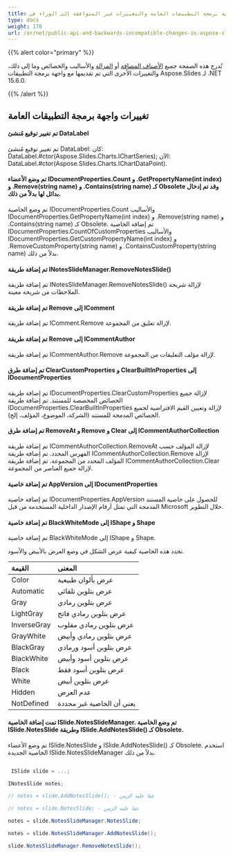 ```yaml
---
title: واجهة برمجة التطبيقات العامة والتغييرات غير المتوافقة إلى الوراء في Aspose.Slides لـ .NET 15.6.0
type: docs
weight: 170
url: /ar/net/public-api-and-backwards-incompatible-changes-in-aspose-slides-for-net-15-6-0/
---
```


{{% alert color="primary" %}} 

تُدرج هذه الصفحة جميع [الأصناف المضافة](/slides/ar/net/public-api-and-backwards-incompatible-changes-in-aspose-slides-for-net-15-6-0/) أو [المزالة](/slides/ar/net/public-api-and-backwards-incompatible-changes-in-aspose-slides-for-net-15-6-0/) والأساليب والخصائص وما إلى ذلك، والتغييرات الأخرى التي تم تقديمها مع واجهة برمجة التطبيقات Aspose.Slides لـ .NET 15.6.0.

{{% /alert %}} 
## **تغييرات واجهة برمجة التطبيقات العامة**
#### **تم تغيير توقيع مُنشئ DataLabel**
تم تغيير توقيع مُنشئ DataLabel:
كان: DataLabel.#ctor(Aspose.Slides.Charts.IChartSeries);
الآن: DataLabel.#ctor(Aspose.Slides.Charts.IChartDataPoint).
#### **تم وضع الأعضاء IDocumentProperties.Count و .GetPropertyName(int index) و .Remove(string name) و .Contains(string name) كـ Obsolete وقد تم إدخال بدائل لها بدلاً من ذلك.**
تم وضع الخاصية IDocumentProperties.Count والأساليب IDocumentProperties.GetPropertyName(int index) و .Remove(string name) و .Contains(string name) كـ Obsolete. تم إضافة الخاصية IDocumentProperties.CountOfCustomProperties والأساليب IDocumentProperties.GetCustomPropertyName(int index) و .RemoveCustomProperty(string name) و .ContainsCustomProperty(string name) بدلاً من ذلك.
#### **تم إضافة طريقة INotesSlideManager.RemoveNotesSlide()**
تم إضافة طريقة INotesSlideManager.RemoveNotesSlide() لإزالة شريحة الملاحظات من شريحة معينة.
#### **تم إضافة طريقة Remove إلى IComment**
تم إضافة طريقة IComment.Remove لإزالة تعليق من المجموعة.
#### **تم إضافة طريقة Remove إلى ICommentAuthor**
تم إضافة طريقة ICommentAuthor.Remove لإزالة مؤلف التعليقات من المجموعة.
#### **تم إضافة طرق ClearCustomProperties و ClearBuiltInProperties إلى IDocumentProperties**
تم إضافة طريقة IDocumentProperties.ClearCustomProperties لإزالة جميع الخصائص المخصصة للمستند.
تم إضافة طريقة IDocumentProperties.ClearBuiltInProperties لإزالة وتعيين القيم الافتراضية لجميع الخصائص المدمجة للمستند (الشركة، الموضوع، المؤلف، إلخ).
#### **تم إضافة طرق RemoveAt و Remove و Clear إلى ICommentAuthorCollection**
تم إضافة طريقة ICommentAuthorCollection.RemoveAt لإزالة المؤلف حسب الفهرس المحدد.
تم إضافة طريقة ICommentAuthorCollection.Remove لإزالة المؤلف المحدد من المجموعة.
تم إضافة طريقة ICommentAuthorCollection.Clear لإزالة جميع العناصر من المجموعة.
#### **تم إضافة خاصية AppVersion إلى IDocumentProperties**
تم إضافة خاصية IDocumentProperties.AppVersion للحصول على خاصية المستند المدمجة التي تمثل أرقام الإصدار الداخلية المستخدمة من قبل Microsoft خلال التطوير.
#### **تم إضافة خاصية BlackWhiteMode إلى IShape و Shape**
تم إضافة خاصية BlackWhiteMode إلى IShape و Shape.

تحدد هذه الخاصية كيفية عرض الشكل في وضع العرض بالأبيض والأسود.

|**القيمة** |**المعنى** |
| :- | :- |
|Color |عرض بألوان طبيعية |
|Automatic |عرض بتلوين تلقائي |
|Gray |عرض بتلوين رمادي |
|LightGray |عرض بتلوين رمادي فاتح |
|InverseGray |عرض بتلوين رمادي مقلوب |
|GrayWhite |عرض بتلوين رمادي وأبيض |
|BlackGray |عرض بتلوين أسود ورمادي |
|BlackWhite |عرض بتلوين أسود وأبيض |
|Black |عرض بتلوين أسود فقط |
|White |عرض بتلوين أبيض |
|Hidden |عدم العرض |
|NotDefined|يعني أن الخاصية غير محددة|
#### **تمت إضافة الخاصية ISlide.NotesSlideManager. تم وضع الخاصية ISlide.NotesSlide وطريقة ISlide.AddNotesSlide() كـ Obsolete.**
تم وضع الأعضاء ISlide.NotesSlide و ISlide.AddNotesSlide() كـ Obsolete. استخدم الخاصية الجديدة ISlide.NotesSlideManager بدلاً من ذلك.

``` csharp

 ISlide slide = ...;

INotesSlide notes;

// notes = slide.AddNotesSlide(); - عفا عليه الزمن

// notes = slide.NotesSlide; - عفا عليه الزمن

notes = slide.NotesSlideManager.NotesSlide;

notes = slide.NotesSlideManager.AddNotesSlide();

slide.NotesSlideManager.RemoveNotesSlide();

``` 